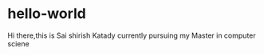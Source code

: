# hello-world

Hi there,this is Sai shirish Katady currently pursuing my Master in computer sciene 
